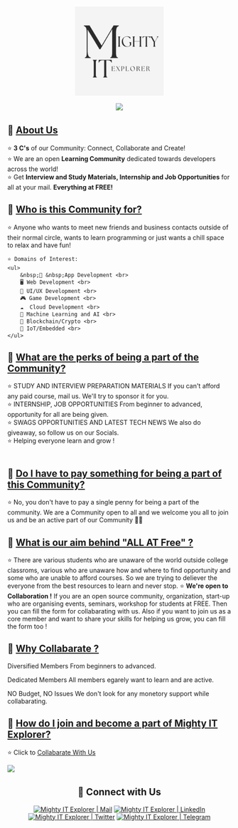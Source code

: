 <div align=center>
    <img width="200px" src="MightyITexplorer.png" />
</div>

<p align="center">
  <img src="https://readme-typing-svg.herokuapp.com?lines=Welcome+to+CodeVisors+GitHub+Org.;Let's+Support+each+other;Start+Contributing+now"></a>
</p>

<h2>📌 <ins>About Us</ins></h2>
<p>
    ⭐ <b>3 C's</b> of our Community: Connect, Collaborate and Create! <br>
    ⭐ We are an open <b>Learning Community</b> dedicated towards developers across the world! <br>
    ⭐ Get <b>Interview and Study Materials, Internship and Job Opportunities</b> for all at your mail. <b>Everything at FREE!</b>  <br>
</p>

<h2>📌 <ins>Who is this Community for?</ins></h2>
<p>
    ⭐ Anyone who wants to meet new friends and business contacts outside of their normal circle, wants to learn programming or just wants a chill space to relax and have fun! <br>

    ⭐ Domains of Interest:
    <ul>        
        &nbsp;📱 &nbsp;App Development <br> 
        🖥️ Web Development <br> 
        🎨 UI/UX Development <br> 
        🎮 Game Development <br> 
        ☁  Cloud Development <br> 
        🧠 Machine Learning and AI <br> 
        🔗 Blockchain/Crypto <br> 
        🤖 IoT/Embedded <br> 
    </ul>
</p>    

<h2>📌 <ins>What are the perks of being a part of the Community?</ins></h2>
<p>
    ⭐ STUDY AND INTERVIEW PREPARATION MATERIALS
If you can't afford any paid course, mail us. We'll try to sponsor it for you. <br> 
    ⭐ INTERNSHIP, JOB OPPORTUNITIES
From beginner to advanced, opportunity for all are being given. <br> 
    ⭐ SWAGS OPPORTUNITIES AND LATEST TECH NEWS
We also do giveaway, so follow us on our Socials. <br> 
    ⭐ Helping everyone learn and grow ! <br><br>
</p> 

<h2>📌 <ins>Do I have to pay something for being a part of this Community?</ins></h2>
<p>
    ⭐ No, you don't have to pay a single penny for being a part of the community. We are a Community open to all and we welcome you all to join us and be an active part of our Community 🥳🥳
</p>

<h2>📌 <ins>What is our aim behind "ALL AT Free" ?</ins></h2>
<p>
    ⭐ There are various students who are unaware of the world outside college classroms, various who are unaware how and where to find opportunity and some who are unable to afford courses. So we are trying to deliever the everyone from the best resources to learn and never stop.
    ⭐ <b>We're open to Collaboration !</b>
If you are an open source community, organization, start-up who are organising events, seminars, workshop for students at FREE. Then you can fill the form for collabarating with us.
Also if you want to join us as a core member and want to share your skills for helping us grow, you can fill the form too !
    
</p>

<h2>📌 <ins>Why Collabarate ?</ins></h2>
<p>
   Diversified Members
From beginners to advanced.


Dedicated Members
All members egarely want to learn and are active.


NO Budget, NO Issues
We don't look for any monetory support while collabarating.
</p>


<h2>📌 <ins>How do I join and become a part of <a href="https://forms.gle/RATZgEtm9BA1pGfb6">Mighty IT Explorer</a>?</ins></h2>
<p>⭐ Click to <a href="https://forms.gle/RATZgEtm9BA1pGfb6" target="_blank">Collabarate With Us</a>
</p>

![](https://user-images.githubusercontent.com/73097560/115834477-dbab4500-a447-11eb-908a-139a6edaec5c.gif)

<div align="center">
    
<h2 align="center"> 🔗 Connect with Us </h2>

[<img alt="Mighty IT Explorer | Mail" width="80px" src="https://img.shields.io/badge/-Gmail-000000?logo=gmail&Color=0A66C2&style=flat-square" />](mailto:mightyitexplorer@gmail.com)
    [<img alt="Mighty IT Explorer | LinkedIn" width="100px" src="https://img.shields.io/badge/-LinkedIn-000000?logo=linkedin&Color=0A66C2&style=flat-square" />](https://www.linkedin.com/company/mighty-it-explorer/)
    [<img alt="Mighty IT Explorer | Twitter" width="92px" src="https://img.shields.io/badge/-Twitter-000000?logo=twitter&Color=0A66C2&style=flat-square" />](https://twitter.com/ExplorerMighty)
    [<img alt="Mighty IT Explorer | Telegram" width="92px" src="https://images.indianexpress.com/2021/04/Telegram-Logo.jpg?w=389" />](https://t.me/ITexplorers)
</div>